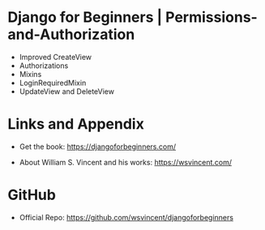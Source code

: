 #  Django for Beginners | Permissions-and-Authorization

* Improved CreateView
* Authorizations
* Mixins
* LoginRequiredMixin
* UpdateView and DeleteView

Links and Appendix
========================================================

- Get the book: https://djangoforbeginners.com/

- About William S. Vincent and his works: https://wsvincent.com/

GitHub
========================================================

- Official Repo: https://github.com/wsvincent/djangoforbeginners
